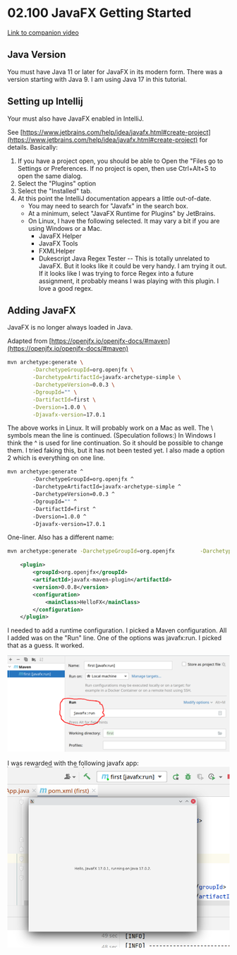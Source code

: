 # 02.100 JavaFX Getting Started

[Link to companion video](https://mwsu.hosted.panopto.com/Panopto/Pages/Viewer.aspx?id=762cfa3e-05f2-4489-8156-ae760080712f)
## Java Version

You must have Java 11 or later for JavaFX in its modern form.  There was a version starting with Java 9.  I am using Java 17 in this tutorial.

## Setting up Intellij

Your must also have JavaFX enabled in IntelliJ.

See [https://www.jetbrains.com/help/idea/javafx.html#create-project](https://www.jetbrains.com/help/idea/javafx.html#create-project) for details.  Basically:

1. If you have a project open, you should be able to Open the "Files go to Settings or Preferences.  If no project is open, then use Ctrl+Alt+S to open the same dialog.
2. Select the "Plugins" option
3. Select the "Installed" tab.
4. At this point the IntelliJ documentation appears a little out-of-date.
   * You may need to search for "Javafx" in the search box.
   * At a minimum, select "JavaFX Runtime for Plugins" by JetBrains.
   * On Linux, I have the following selected.  It may vary a bit if you are using Windows or a Mac.
     * JavaFX Helper
     * JavaFX Tools
     * FXMLHelper
     * Dukescript Java Regex Tester -- This is totally unrelated to JavaFX.  But it looks like it could be very handy.  I am trying it out.  If it looks like I was trying to force Regex into a future assignment, it probably means I was playing with this plugin.  I love a good regex.

## Adding JavaFX

JavaFX is no longer always loaded in Java.  

Adapted from [https://openjfx.io/openjfx-docs/#maven](https://openjfx.io/openjfx-docs/#maven)

```bash
mvn archetype:generate \
        -DarchetypeGroupId=org.openjfx \
        -DarchetypeArtifactId=javafx-archetype-simple \
        -DarchetypeVersion=0.0.3 \
        -DgroupId="" \
        -DartifactId=first \
        -Dversion=1.0.0 \
        -Djavafx-version=17.0.1
```        
The above works in Linux.  It will probably work on a Mac as well.  The \ symbols mean the line is continued.  (Speculation follows:)  In Windows I think the ^ is used for line continuation.  So it should be possible to change them.  I tried faking this, but it has not been tested yet.  I also made a option 2 which is everything on one line.

```bash
mvn archetype:generate ^
        -DarchetypeGroupId=org.openjfx ^
        -DarchetypeArtifactId=javafx-archetype-simple ^
        -DarchetypeVersion=0.0.3 ^
        -DgroupId="" ^
        -DartifactId=first ^
        -Dversion=1.0.0 ^
        -Djavafx-version=17.0.1
```
One-liner.  Also has a different name:
```bash
mvn archetype:generate -DarchetypeGroupId=org.openjfx        -DarchetypeArtifactId=javafx-archetype-simple -DarchetypeVersion=0.0.3 -DgroupId="" -DartifactId=first -Dversion=1.0.0 -Djavafx-version=17.0.1
```     


```xml
    <plugin>
        <groupId>org.openjfx</groupId>
        <artifactId>javafx-maven-plugin</artifactId>
        <version>0.0.8</version>
        <configuration>
            <mainClass>HelloFX</mainClass>
        </configuration>
    </plugin>
```



I needed to add a runtime configuration. I picked a Maven configuration. All I added was on the "Run" line.  One of the options was javafx:run.  I picked that as a guess.  It worked.

![Adding a runtime configuration](images/runConfiguration.png)

I was rewarded with the following javafx app: ![Running JavaFX program](images/running.png)







